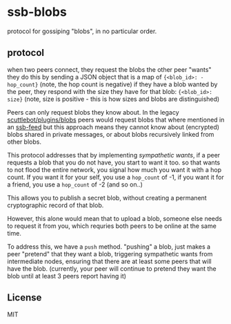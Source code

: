 # ssb-blobs

protocol for gossiping "blobs", in no particular order.

## protocol

when two peers connect, they request the blobs the other peer "wants"
they do this by sending a JSON object that is a map of
`{<blob_id>: -hop_count}` (note, the hop count is negative)
if they have a blob wanted by the peer, they respond
with the size they have for that blob: `{<blob_id>: size}` (note,
size is positive - this is how sizes and blobs are distinguished)

Peers can only request blobs they know about. In the legacy
[scuttlebot/plugins/blobs](https://github.com/ssbc/scuttlebot/tree/99fad7c5f6e436cbd670346b4da20c57222a1419/plugins/blobs)
peers would request blobs that where mentioned in an
[ssb-feed](https://github.com/ssbc/ssb-feed) but this approach
means they cannot know about (encrypted) blobs shared in private
messages, or about blobs recursively linked from other blobs.

This protocol addresses that by implementing _sympathetic wants_,
if a peer requests a blob that you do not have, you start to want it too.
so that wants to not flood the entire network, you signal how much
you want it with a hop count. If you want it for your self,
you use a `hop_count` of -1, if you want it for a friend,
you use a `hop_count` of -2 (and so on..)

This allows you to publish a secret blob, without creating
a permanent cryptographic record of that blob.

However, this alone would mean that to upload a blob,
someone else needs to request it from you, which requries
both peers to be online at the same time.

To address this, we have a `push` method. "pushing" a blob,
just makes a peer "pretend" that they want a blob,
triggering sympathetic wants from intermediate nodes,
ensuring that there are at least some peers that will have the blob.
(currently, your peer will continue to pretend they want the
blob until at least 3 peers report having it)


## License

MIT










